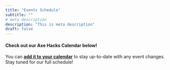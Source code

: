 ```yaml
---
title: "Events Schedule"
subtitle: ""
# meta description
description: "This is meta description"
draft: false
---
```


#### Check out our Axe Hacks Calendar below!

You can **[add it to your calendar](https://calendar.google.com/calendar/u/7?cid=YWVlaDB0MHNyNzlrbGZhNWk5aHM3ZmpsZWdAZ3JvdXAuY2FsZW5kYXIuZ29vZ2xlLmNvbQ)** to stay up-to-date with any event changes. <br/> Stay tuned for our full schedule!
